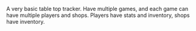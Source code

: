 A very basic table top tracker. Have multiple games, and each game can have multiple players and shops. Players have stats and inventory, shops have inventory. 
